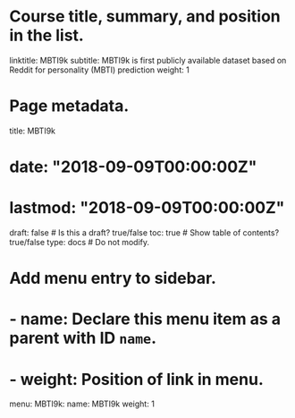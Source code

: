 # Course title, summary, and position in the list.
linktitle: MBTI9k
subtitle: MBTI9k is first publicly available dataset based on Reddit for personality (MBTI) prediction
weight: 1

# Page metadata.
title: MBTI9k
# date: "2018-09-09T00:00:00Z"
# lastmod: "2018-09-09T00:00:00Z"
draft: false  # Is this a draft? true/false
toc: true  # Show table of contents? true/false
type: docs  # Do not modify.

# Add menu entry to sidebar.
# - name: Declare this menu item as a parent with ID `name`.
# - weight: Position of link in menu.
 menu:
  MBTI9k:
    name: MBTI9k
    weight: 1
